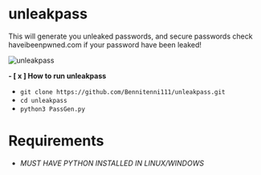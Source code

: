 # unleakpass
This will generate you unleaked passwords, and secure passwords check haveibeenpwned.com if your password have been leaked!

![unleakpass](https://imgur.com/EswYPOv.png)

**- [ x ] How to run unleakpass**

- `git clone https://github.com/Bennitenni111/unleakpass.git`
- `cd unleakpass`
- `python3 PassGen.py`

# Requirements
- *MUST HAVE PYTHON INSTALLED IN LINUX/WINDOWS*
